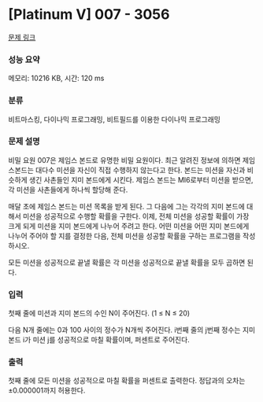 # [Platinum V] 007 - 3056 

[문제 링크](https://www.acmicpc.net/problem/3056) 

### 성능 요약

메모리: 10216 KB, 시간: 120 ms

### 분류

비트마스킹, 다이나믹 프로그래밍, 비트필드를 이용한 다이나믹 프로그래밍

### 문제 설명

<p>비밀 요원 007은 제임스 본드로 유명한 비밀 요원이다. 최근 알려진 정보에 의하면 제임스본드는 대다수 미션을 자신이 직접 수행하지 않는다고 한다. 본드는 미션을 자신과 비슷하게 생긴 사촌들인 지미 본드에게 시킨다. 제임스 본드는 MI6로부터 미션을 받으면, 각 미션을 사촌들에게 하나씩 할당해 준다.</p>

<p>매달 초에 제임스 본드는 미션 목록을 받게 된다. 그 다음에 그는 각각의 지미 본드에 대해서 미션을 성공적으로 수행할 확률을 구한다. 이제, 전체 미션을 성공할 확률이 가장 크게 되게 미션을 지미 본드에게 나누어 주려고 한다. 어떤 미션을 어떤 지미 본드에게 나누어 주어야 할 지를 결정한 다음, 전체 미션을 성공할 확률을 구하는 프로그램을 작성하시오.</p>

<p>모든 미션을 성공적으로 끝낼 확률은 각 미션을 성공적으로 끝낼 확률을 모두 곱하면 된다.</p>

### 입력 

 <p>첫째 줄에 미션과 지미 본드의 수인 N이 주어진다. (1 ≤ N ≤ 20)</p>

<p>다음 N개 줄에는 0과 100 사이의 정수가 N개씩 주어진다. i번째 줄의 j번째 정수는 지미 본드 i가 미션 j를 성공적으로 마칠 확률이며, 퍼센트로 주어진다. </p>

### 출력 

 <p>첫째 줄에 모든 미션을 성공적으로 마칠 확률을 퍼센트로 출력한다. 정답과의 오차는 ±0.000001까지 허용한다.</p>

